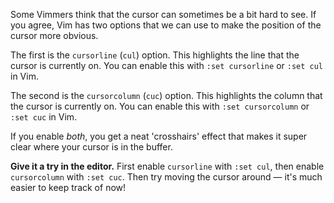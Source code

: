 Some Vimmers think that the cursor can sometimes be a bit hard to see. If you agree, Vim has two options that we can use to make the position of the cursor more obvious.

The first is the `cursorline` (`cul`) option. This highlights the line that the cursor is currently on. You can enable this with `:set cursorline` or `:set cul` in Vim.

The second is the `cursorcolumn` (`cuc`) option. This highlights the column that the cursor is currently on. You can enable this with `:set cursorcolumn` or `:set cuc` in Vim.

If you enable _both_, you get a neat 'crosshairs' effect that makes it super clear where your cursor is in the buffer.

**Give it a try in the editor.** First enable `cursorline` with `:set cul`, then enable `cursorcolumn` with `:set cuc`. Then try moving the cursor around — it's much easier to keep track of now!
